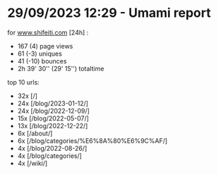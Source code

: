 # 29/09/2023 12:29 - Umami report
for www.shifeiti.com [24h] :

 - 167 (4) page views
 - 61 (-3) uniques
 - 41 (-10) bounces
 - 2h 39' 30'' (29' 15'') totaltime


top 10 urls:
 - 32x [/]
 - 24x [/blog/2023-01-12/]
 - 24x [/blog/2022-12-09/]
 - 15x [/blog/2022-05-07/]
 - 13x [/blog/2022-12-22/]
 - 6x [/about/]
 - 6x [/blog/categories/%E6%8A%80%E6%9C%AF/]
 - 4x [/blog/2022-08-26/]
 - 4x [/blog/categories/]
 - 4x [/wiki/]


